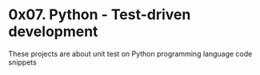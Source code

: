 # 0x07. Python - Test-driven development
These projects are about unit test on Python programming language code snippets

